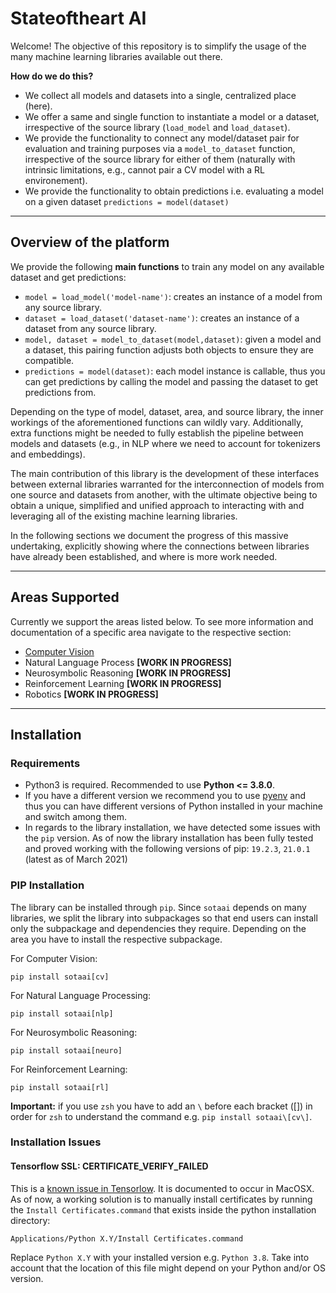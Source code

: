 # Stateoftheart AI

Welcome! The objective of this repository is to simplify the usage of the many
machine learning libraries available out there.

**How do we do this?**

- We collect all models and datasets into a single, centralized place (here).
- We offer a same and single function to instantiate a model or a dataset,
  irrespective of the source library (`load_model` and `load_dataset`).
- We provide the functionality to connect any model/dataset pair for evaluation
  and training purposes via a `model_to_dataset` function, irrespective of the
  source library for either of them (naturally with intrinsic limitations, e.g.,
  cannot pair a CV model with a RL environement).
- We provide the functionality to obtain predictions i.e. evaluating a model on
  a given dataset `predictions = model(dataset)`

______________________________________________________________________

## Overview of the platform

We provide the following **main functions** to train any model on any
available dataset and get predictions:

- `model = load_model('model-name')`: creates an instance of a model from any source library.
- `dataset = load_dataset('dataset-name')`: creates an instance of a dataset from any source library.
- `model, dataset = model_to_dataset(model,dataset)`: given a model and a dataset, this pairing function
  adjusts both objects to ensure they are compatible.
- `predictions = model(dataset)`: each model instance is callable, thus you can get
  predictions by calling the model and passing the dataset to get predictions
  from.

Depending on the type of model, dataset, area, and source library, the inner
workings of the aforementioned functions can wildly vary. Additionally, extra
functions might be needed to fully establish the pipeline between models and
datasets (e.g., in NLP where we need to account for tokenizers and embeddings).

The main contribution of this library is the development of these interfaces
between external libraries warranted for the interconnection of models from one
source and datasets from another, with the ultimate objective being to obtain a
unique, simplified and unified approach to interacting with and leveraging all
of the existing machine learning libraries.

In the following sections we document the progress of this massive undertaking,
explicitly showing where the connections between libraries have already been
established, and where is more work needed.

______________________________________________________________________

## Areas Supported

Currently we support the areas listed below. To see more information and
documentation of a specific area navigate to the respective section:

- [Computer Vision](https://github.com/stateoftheartai/sotaai/blob/master/docs/sotaai/cv/README.md)
- Natural Language Process **\[WORK IN PROGRESS\]**
- Neurosymbolic Reasoning **\[WORK IN PROGRESS\]**
- Reinforcement Learning **\[WORK IN PROGRESS\]**
- Robotics **\[WORK IN PROGRESS\]**

______________________________________________________________________

## Installation

### Requirements

- Python3 is required. Recommended to use **Python \<= 3.8.0**.
- If you have a different version we recommend you to use
  [pyenv](https://github.com/pyenv/pyenv) and thus you can have different
  versions of Python installed in your machine and switch among them.
- In regards to the library installation, we have detected some issues with
  the `pip` version. As of now the library installation has been fully tested
  and proved working with the following versions of pip: `19.2.3`, `21.0.1`
  (latest as of March 2021)

### PIP Installation

The library can be installed through `pip`. Since `sotaai` depends on many
libraries, we split the library into subpackages so that end users can install
only the subpackage and dependencies they require. Depending on the area you
have to install the respective subpackage.

For Computer Vision:

```
pip install sotaai[cv]
```

For Natural Language Processing:

```
pip install sotaai[nlp]
```

For Neurosymbolic Reasoning:

```
pip install sotaai[neuro]
```

For Reinforcement Learning:

```
pip install sotaai[rl]
```

**Important:** if you use `zsh` you have to add an `\` before each bracket (\[\])
in order for `zsh` to understand the command e.g. `pip install sotaai\[cv\]`.

### Installation Issues

#### Tensorflow SSL: CERTIFICATE\_VERIFY\_FAILED

This is a [known issue in Tensorlow](https://github.com/tensorflow/models/issues/5871).
It is documented to occur in MacOSX. As of now, a working solution is to manually install
certificates by running the `Install Certificates.command` that exists inside the python
installation directory:

```
Applications/Python X.Y/Install Certificates.command
```

Replace `Python X.Y` with your installed version e.g. `Python 3.8`. Take into
account that the location of this file might depend on your Python and/or OS version.
